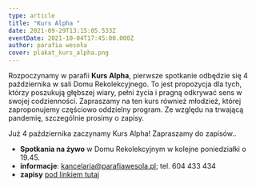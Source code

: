 ```yaml
---
type: article
title: "Kurs Alpha "
date: 2021-09-29T13:15:05.533Z
eventDate: 2021-10-04T17:45:00.000Z
author: parafia wesoła
cover: plakat_kurs_alpha.png
---
```

<!--StartFragment-->

Rozpoczynamy w parafii **Kurs Alpha**, pierwsze spotkanie odbędzie się 4 października w sali Domu Rekolekcyjnego. To jest propozycja dla tych, którzy poszukują głębszej wiary, pełni życia i pragną odkrywać sens w swojej codzienności. Zapraszamy na ten kurs również młodzież, której zaproponujemy częściowo oddzielny program. Ze względu na trwającą pandemię, szczególnie prosimy o zapisy. 

Już 4 października zaczynamy Kurs Alpha! Zapraszamy do zapisów..

* **Spotkania na żywo** w Domu Rekolekcyjnym w kolejne poniedziałki o 19.45.
* **informacje**: kancelaria@parafiawesola.pl; tel. 604 433 434
* **zapisy** [pod linkiem tutaj](https://docs.google.com/forms/d/e/1FAIpQLSfDBncIx9snXHJ6C3WVy4resAl9hJIqaZQu8ocYyh2lNj1LjA/viewform?usp=pp_url)

<!--EndFragment-->